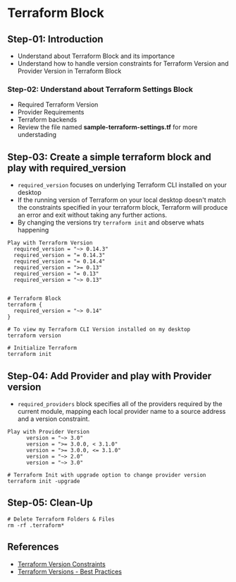 # Terraform Block 

## Step-01: Introduction
- Understand about Terraform Block and its importance
- Understand how to handle version constraints for Terraform Version and Provider Version in Terraform Block

### Step-02: Understand about Terraform Settings Block
- Required Terraform Version
- Provider Requirements
- Terraform backends
- Review the file named **sample-terraform-settings.tf** for more understading

## Step-03: Create a simple terraform block and play with required_version
- `required_version` focuses on underlying Terraform CLI installed on your desktop
- If the running version of Terraform on your local desktop doesn't match the constraints specified in your terraform block, Terraform will produce an error and exit without taking any further actions.
- By changing the versions try `terraform init` and observe whats happening
```
Play with Terraform Version
  required_version = "~> 0.14.3" 
  required_version = "= 0.14.3"    
  required_version = "= 0.14.4"  
  required_version = ">= 0.13"   
  required_version = "= 0.13"    
  required_version = "~> 0.13"   
 

# Terraform Block
terraform {
  required_version = "~> 0.14"
}

# To view my Terraform CLI Version installed on my desktop
terraform version

# Initialize Terraform
terraform init
```
## Step-04: Add Provider and play with Provider version
- `required_providers` block specifies all of the providers required by the current module, mapping each local provider name to a source address and a version constraint.

```
Play with Provider Version
      version = "~> 3.0"            
      version = ">= 3.0.0, < 3.1.0"
      version = ">= 3.0.0, <= 3.1.0"
      version = "~> 2.0"
      version = "~> 3.0"   
```

```
# Terraform Init with upgrade option to change provider version
terraform init -upgrade
```


## Step-05: Clean-Up
```
# Delete Terraform Folders & Files
rm -rf .terraform*
```

## References
- [Terraform Version Constraints](https://www.terraform.io/docs/configuration/version-constraints.html)
- [Terraform Versions - Best Practices](https://www.terraform.io/docs/configuration/version-constraints.html#best-practices)

